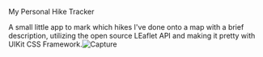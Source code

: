 My Personal Hike Tracker

A small little app to mark which hikes I've done onto a map with a brief description, utilizing the open source LEaflet API and making it pretty with UIKit CSS Framework.![Capture](https://user-images.githubusercontent.com/71684040/154793519-47280bd9-e56a-4bdc-b1ca-2772e3c9b719.PNG)
